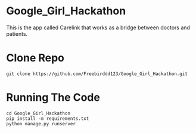# Google_Girl_Hackathon
This is the app called Carelink that works as a bridge between doctors and patients.

# Clone Repo
`git clone https://github.com/Freebirddd123/Google_Girl_Hackathon.git`

# Running The Code
`cd Google_Girl_Hackathon` <br>
`pip install -m requirements.txt` <br>
`python manage.py runserver`
